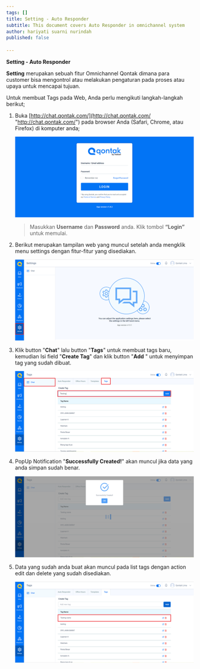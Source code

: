 ```yaml
---
tags: []
title: Setting - Auto Responder
subtitle: This document covers Auto Responder in omnichannel system
author: hariyati suarni nurindah
published: false

---
```

**Setting - Auto Responder**

**Setting** merupakan sebuah fitur Omnichannel Qontak dimana para customer bisa mengontrol atau melakukan pengaturan pada proses atau upaya untuk mencapai tujuan.

Untuk membuat Tags pada Web, Anda perlu mengikuti langkah-langkah berikut;

1. Buka [http://chat.qontak.com/](http://chat.qontak.com/ "http://chat.qontak.com/") pada browser Anda (Safari, Chrome, atau Firefox) di komputer anda;

   ![](/uploads/login-qontak-c.png)

   > Masukkan **Username** dan **Password** anda. Klik tombol **“Login”** untuk memulai.
2. Berikut merupakan tampilan web yang muncul setelah anda mengklik menu settings dengan fitur-fitur yang disediakan.

   ![](/uploads/setting.PNG)
3. Klik button "**Chat**" lalu button "**Tags**" untuk membuat tags baru, kemudian Isi field "**Create Tag**" dan klik button "**Add** " untuk menyimpan tag yang sudah dibuat.

   ![](/uploads/tags1.PNG)
4. PopUp Notification "**Successfully Created!**" akan muncul jika data yang anda simpan sudah benar.

   ![](/uploads/tags2.PNG)
5. Data yang sudah anda buat akan muncul pada list tags dengan action edit dan delete yang sudah disediakan.

   ![](/uploads/tags3.PNG)